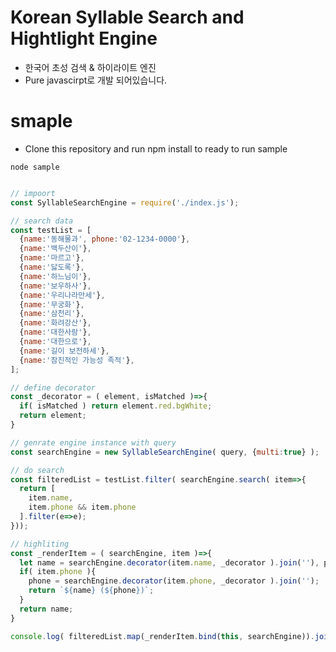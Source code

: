# Korean Syllable Search and Hightlight Engine
- 한국어 초성 검색 & 하이라이트 엔진
- Pure javascirpt로 개발 되어있습니다. 

# smaple

- Clone this repository and run npm install to ready to run sample

```shell
node sample
```

```javascript

// impoort 
const SyllableSearchEngine = require('./index.js');

// search data
const testList = [
  {name:'동해물과', phone:'02-1234-0000'},
  {name:'백두산이'},
  {name:'마르고'},
  {name:'닳도록'},
  {name:'하느님이'},
  {name:'보우하사'},
  {name:'우리나라만세'},
  {name:'무궁화'},
  {name:'삼천리'},
  {name:'화려강산'},
  {name:'대한사람'},
  {name:'대한으로'},
  {name:'길이 보전하세'},
  {name:'잠진적인 가능성 족적'},
];

// define decorator
const _decorator = ( element, isMatched )=>{
  if( isMatched ) return element.red.bgWhite;
  return element;
}

// genrate engine instance with query 
const searchEngine = new SyllableSearchEngine( query, {multi:true} );

// do search
const filteredList = testList.filter( searchEngine.search( item=>{
  return [
    item.name, 
    item.phone && item.phone
  ].filter(e=>e);
}));

// highliting
const _renderItem = ( searchEngine, item )=>{
  let name = searchEngine.decorator(item.name, _decorator ).join(''), phone;
  if( item.phone ){
    phone = searchEngine.decorator(item.phone, _decorator ).join('');
    return `${name} (${phone})`;
  }
  return name;
}

console.log( filteredList.map(_renderItem.bind(this, searchEngine)).join('\n') );
```